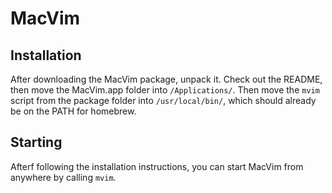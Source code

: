 # MacVim

## Installation
After downloading the MacVim package, unpack it.  Check out the README, then
move the MacVim.app folder into `/Applications/`.  Then move the `mvim` script
from the package folder into `/usr/local/bin/`, which should already be on the
PATH for homebrew.

## Starting
Afterf following the installation instructions, you can start MacVim from
anywhere by calling `mvim`.
